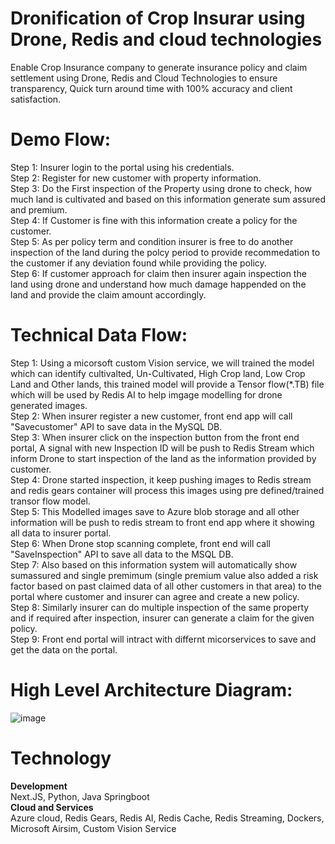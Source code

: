 # Dronification of Crop Insurar using Drone, Redis and cloud technologies
Enable Crop Insurance company to generate insurance policy and claim settlement using Drone, Redis and Cloud Technologies to ensure transparency, Quick turn around time with 100% accuracy and client satisfaction.  
# Demo Flow:  
Step 1: Insurer login to the portal using his credentials.  
Step 2: Register for new customer with property information.  
Step 3: Do the First inspection of the Property using drone to check, how much land is cultivated and based on this information generate sum assured and premium.  
Step 4: If Customer is fine with this information create a policy for the customer.  
Step 5: As per policy term and condition insurer is free to do another inspection of the land during the polcy period to provide recommedation to the customer if any deviation found while providing the policy.  
Step 6: If customer approach for claim then insurer again inspection the land using drone and understand how much damage happended on the land and provide the claim amount accordingly.  

# Technical Data Flow:  
Step 1: Using a micorsoft custom Vision service, we will trained the model which can identify cultivalted, Un-Cultivated, High Crop land, Low Crop Land and Other lands, this trained model will provide a Tensor flow(*.TB) file which will be used by Redis AI to help imgage modelling for drone generated images.  
Step 2: When insurer register a new customer, front end app will call "Savecustomer" API to save data in the MySQL DB.  
Step 3: When insurer click on the inspection button from the front end portal, A signal with new Inspection ID will be push to Redis Stream which inform Drone to start inspection of the land as the information provided by customer.  
Step 4: Drone started inspection, it keep pushing images to Redis stream and redis gears container will process this images using pre defined/trained transor flow model.  
Step 5: This Modelled  images save to Azure blob storage and all other information will be push to redis stream to front end app where it showing all data to insurer portal.    
Step 6: When Drone stop scanning complete, front end will call "SaveInspection" API to save all data to the MSQL DB.  
Step 7: Also based on this information system will automatically show sumassured and single premimum (single premium value also added a risk factor based on past claimed data of all other customers in that area) to the portal where customer and insurer can agree and create a new policy.  
Step 8: Similarly insurer can do multiple inspection of the same property and if required after inspection, insurer can generate a claim for the given policy.      
Step 9: Front end portal will intract with differnt micorservices to save and get the data on the portal.   

# High Level Architecture Diagram:  
![image](https://user-images.githubusercontent.com/83917397/118265997-9d99c200-b4d7-11eb-9494-2c3f735b6041.png)


# Technology  
 **Development**  
   Next.JS, Python, Java Springboot     
   **Cloud and Services**  
   Azure cloud, Redis Gears, Redis AI, Redis Cache, Redis Streaming, Dockers, Microsoft Airsim, Custom Vision Service  
